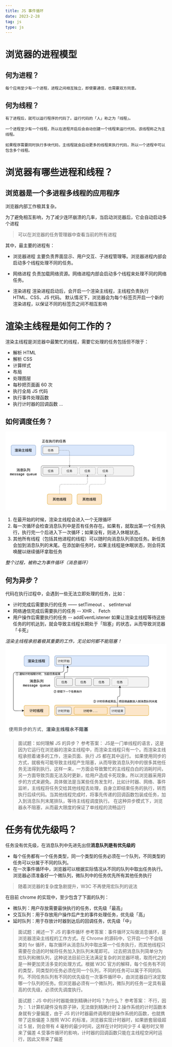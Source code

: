 ```yaml
---
title: JS 事件循环
date: 2023-2-28
tag: js
type: js
---
```


# 浏览器的进程模型

## 何为进程？

    每个应⽤⾄少有⼀个进程，进程之间相互独⽴，即使要通信，也需要双⽅同意。

## 何为线程？

    有了进程后，就可以运⾏程序的代码了。运⾏代码的「⼈」称之为「线程」。

    ⼀个进程⾄少有⼀个线程，所以在进程开启后会⾃动创建⼀个线程来运⾏代码，该线程称之为主线程。

    如果程序需要同时执⾏多块代码，主线程就会启动更多的线程来执⾏代码，所以⼀个进程中可以包含多个线程。

# 浏览器有哪些进程和线程？

## 浏览器是⼀个多进程多线程的应⽤程序

  浏览器内部⼯作极其复杂。

  为了避免相互影响，为了减少连环崩溃的⼏率，当启动浏览器后，它会⾃动启动多个进程

  >可以在浏览器的任务管理器中查看当前的所有进程

其中，最主要的进程有：

* 浏览器进程
    主要负责界⾯显示、⽤户交互、⼦进程管理等。浏览器进程内部会启动多个线程处理不同的任务。

* ⽹络进程
    负责加载⽹络资源。⽹络进程内部会启动多个线程来处理不同的⽹络任务。

* 渲染进程
    渲染进程启动后，会开启⼀个渲染主线程，主线程负责执⾏ HTML、CSS、JS 代码。
    默认情况下，浏览器会为每个标签⻚开启⼀个新的渲染进程，以保证不同的标签⻚之间不相互影响

# 渲染主线程是如何⼯作的？

  渲染主线程是浏览器中最繁忙的线程，需要它处理的任务包括但不限于：

* 解析 HTML
* 解析 CSS
* 计算样式
* 布局
* 处理图层
* 每秒把⻚⾯画 60 次
* 执⾏全局 JS 代码
* 执⾏事件处理函数
* 执⾏计时器的回调函数
  ...

## 如何调度任务？

![Image text](/imgs/eventLoop.png)

1. 在最开始的时候，渲染主线程会进⼊⼀个⽆限循环
2. 每⼀次循环会检查消息队列中是否有任务存在。如果有，就取出第⼀个任务执⾏，执⾏完⼀个后进⼊下⼀次循环；如果没有，则进⼊休眠状态。
3. 其他所有线程（包括其他进程的线程）可以随时向消息队列添加任务。新任务会加到消息队列的末尾。在添加新任务时，如果主线程是休眠状态，则会将其唤醒以继续循环拿取任务

*整个过程，被称之为事件循环（消息循环）*

## 何为异步？

代码在执⾏过程中，会遇到⼀些⽆法⽴即处理的任务，⽐如：

* 计时完成后需要执⾏的任务 —— setTimeout 、 setInterval
* ⽹络通信完成后需要执⾏的任务 -- XHR 、 Fetch
* ⽤户操作后需要执⾏的任务 -- addEventListener
如果让渲染主线程等待这些任务的时机达到，就会导致主线程⻓期处于「阻塞」的状态，从⽽导致浏览器「卡死」

*渲染主线程承担着极其重要的⼯作，⽆论如何都不能阻塞！*
![Image text](/imgs/异步.png)

> ⾯试题：如何理解 JS 的异步？
  参考答案：
  JS是⼀⻔单线程的语⾔，这是因为它运⾏在浏览器的渲染主线程中，⽽渲染主线程只有⼀个。⽽渲染主线程承担着诸多的⼯作，渲染⻚⾯、执⾏ JS 都在其中运⾏。
  如果使⽤同步的⽅式，就极有可能导致主线程产⽣阻塞，从⽽导致消息队列中的很多其他任务⽆法得到执⾏。这样⼀来，⼀⽅⾯会导致繁忙的主线程⽩⽩的消耗时间，另⼀⽅⾯导致⻚⾯⽆法及时更新，给⽤户造成卡死现象。所以浏览器采⽤异步的⽅式来避免。具体做法是当某些任务发⽣时，⽐如计时器、⽹络、事件监听，主线程将任务交给其他线程去处理，⾃身⽴即结束任务的执⾏，转⽽执⾏后续代码。当其他线程完成时，将事先传递的回调函数包装成任务，加⼊到消息队列末尾排队，等待主线程调度执⾏。
  在这种异步模式下，浏览器永不阻塞，从⽽最⼤限度的保证了单线程的流畅运⾏

# 任务有优先级吗？
任务没有优先级，在消息队列中先进先出但<b>消息队列是有优先级的</b>

* 每个任务都有⼀个任务类型，同⼀个类型的任务必须在⼀个队列，不同类型的任务可以分属于不同的队列。
* 在⼀次事件循环中，浏览器可以根据实际情况从不同的队列中取出任务执⾏。浏览器必须准备好⼀个微队列，微队列中的任务优先所有其他任务执⾏

> 随着浏览器的复杂度急剧提升，W3C 不再使⽤宏队列的说法

在⽬前 chrome 的实现中，⾄少包含了下⾯的队列：

* 微队列：⽤户存放需要最快执⾏的任务，优先级「最⾼」
* 交互队列：⽤于存放⽤户操作后产⽣的事件处理任务，优先级「⾼」
* 延时队列：⽤于存放计时器到达后的回调任务，优先级「中」


>⾯试题：阐述⼀下 JS 的事件循环
参考答案：事件循环⼜叫做消息循环，是浏览器渲染主线程的⼯作⽅式。在 Chrome 的源码中，它开启⼀个不会结束的 for 循环，每次循环从消息队列中取出第⼀个任务执⾏，⽽其他线程只需要在合适的时候将任务加⼊到队列末尾即可。
过去把消息队列简单分为宏队列和微队列，这种说法⽬前已⽆法满⾜复杂的浏览器环境，取⽽代之的是⼀种更加灵活多变的处理⽅式。根据 W3C 官⽅的解释，每个任务有不同的类型，同类型的任务必须在同⼀个队列，不同的任务可以属于不同的队列。不同任务队列有不同的优先级在⼀次事件循环中，由浏览器⾃⾏决定取哪⼀个队列的任务。但浏览器必须有⼀个微队列，微队列的任务⼀定具有最⾼的优先级，必须优先调度执⾏。

>⾯试题：JS 中的计时器能做到精确计时吗？为什么？
参考答案：
不⾏，因为：
1.计算机硬件没有原⼦钟，⽆法做到精确计时
2.操作系统的计时函数本身就有少量偏差，由于 JS 的计时器最终调⽤的是操作系统的函数，也就携带了这些偏差
3.按照 W3C 的标准，浏览器实现计时器时，如果嵌套层级超过 5 层，则会带有 4 毫秒的最少时间，这样在计时时间少于 4 毫秒时⼜带来了偏差
4.受事件循环的影响，计时器的回调函数只能在主线程空闲时运⾏，因此⼜带来了偏差
